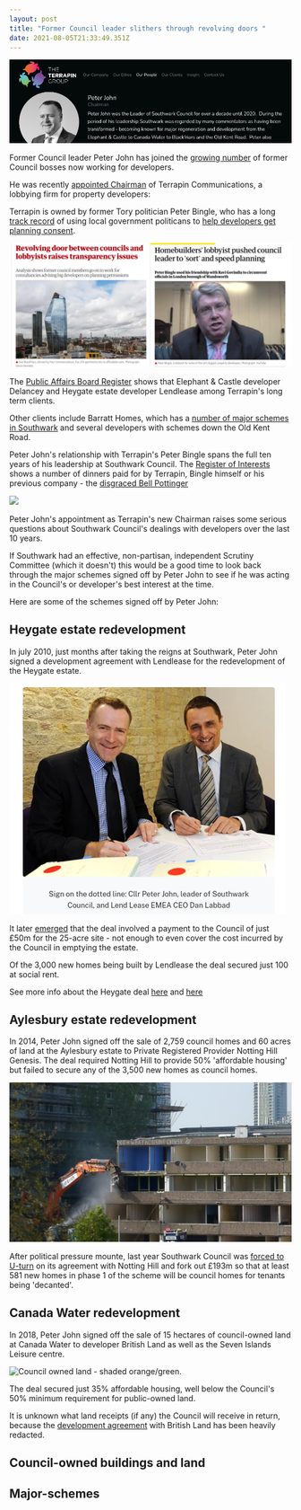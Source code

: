 ```yaml
---
layout: post
title: "Former Council leader slithers through revolving doors "
date: 2021-08-05T21:33:49.351Z
---
```

![](/img/pjterrapin.png)

Former Council leader Peter John has joined the [growing number](https://www.35percent.org/revolving-doors/) of former Council bosses now working for developers.

He was recently [appointed Chairman](https://www.terrapingroup.co.uk/ourPeople/17) of Terrapin Communications, a lobbying firm for property developers:

Terrapin is owned by former Tory politician Peter Bingle, who has a long [track record](https://www.theguardian.com/uk-news/2018/sep/13/home-builders-lobbyist-pushed-council-leader-to-sort-and-speed-planning) of using local government politicans to [help developers get planning consent](https://www.theguardian.com/uk-news/2018/sep/13/home-builders-lobbyist-pushed-council-leader-to-sort-and-speed-planning).

![](/img/terrapincomp.jpg)

The [Public Affairs Board Register](https://register.prca.org.uk/register/previous-registers/) shows that Elephant & Castle developer Delancey and Heygate estate developer Lendlease among Terrapin's long term clients.

Other clients include Barratt Homes, which has a [number of major schemes in Southwark](https://www.35percent.org/blackfriars-circus/) and several developers with schemes down the Old Kent Road.

Peter John's relationship with Terrapin's Peter Bingle spans the full ten years of his leadership at Southwark Council. The [Register of Interests](https://moderngov.southwark.gov.uk/mgDeclarationSubmission.aspx?UID=189&HID=1954&FID=0&HPID=0) shows a number of dinners paid for by Terrapin, Bingle himself or his previous company - the [disgraced Bell Pottinger](https://www.bbc.co.uk/news/business-41245719)

![](https://southwarknotes.files.wordpress.com/2020/11/pj-bingle-1-2.jpg?w=768)

Peter John's appointment as Terrapin's new Chairman raises some serious questions about Southwark Council's dealings with developers over the last 10 years. 

If Southwark had an effective, non-partisan, independent Scrutiny Committee (which it doesn't) this would be a good time to look back through the major schemes signed off by Peter John to see if he was acting in the Council's or developer's best interest at the time.

Here are some of the schemes signed off by Peter John:

## Heygate estate redevelopment

In july 2010, just months after taking the reigns at Southwark, Peter John signed a development agreement with Lendlease for the redevelopment of the Heygate estate.

![](/img/screenshot-2021-08-06-at-10-25-18-elephant-castle-regeneration-agreement-formally-signed.png)

It later [emerged](https://www.35percent.org/heygate-regeneration-faq/#the-deal-with-lendlease) that the deal involved a payment to the Council of just £50m for the 25-acre site - not enough to even cover the cost incurred by the Council in emptying the estate.

Of the 3,000 new homes being built by Lendlease the deal secured just 100 at social rent.

See more info about the Heygate deal [here](https://www.35percent.org/heygate-profits-north-of-a-hundred-million/) and [here](https://35percent.github.io/heygate-regeneration/)

## Aylesbury estate redevelopment

In 2014, Peter John signed off the sale of 2,759 council homes and 60 acres of land at the Aylesbury estate to Private Registered Provider Notting Hill Genesis. The deal required Notting Hill to provide 50% 'affordable housing' but failed to secure any of the 3,500 new homes as council homes.

![](/img/c8vumwwxcaeliyc.jpg)

After political pressure mounte, last year Southwark Council was [forced to U-turn](https://www.35percent.org/aylesbury-estate-fds-variation/) on its agreement with Notting Hill and fork out £193m so that at least 581 new homes in phase 1 of the scheme will be council homes for tenants being 'decanted'.  

## Canada Water redevelopment

In 2018, Peter John signed off the sale of 15 hectares of council-owned land at Canada Water to developer British Land as well as the Seven Islands Leisure centre.

![](/img/canadawatersitec.png "Council owned land - shaded orange/green.")

The deal secured just 35% affordable housing, well below the Council's 50% minimum requirement for public-owned land. 

It is unknown what land receipts (if any) the Council will receive in return, because the [development agreement](https://www.southwark.gov.uk/regeneration/canada-water?chapter=6&article) with British Land has been heavily redacted.

## Council-owned buildings and land

## Major-schemes